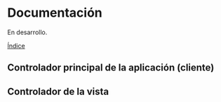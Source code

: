 # Documentación

En desarrollo.

[Índice](indice.md)

## Controlador principal de la aplicación (cliente)

## Controlador de la vista